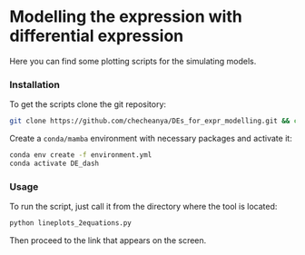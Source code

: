 # Modelling the expression with differential expression
Here you can find some plotting scripts for the simulating models.

### Installation

To get the scripts clone the git repository:

```bash
git clone https://github.com/checheanya/DEs_for_expr_modelling.git && cd DEs_for_expr_modelling
```

Create a `conda/mamba` environment with necessary packages and activate it:

```bash
conda env create -f environment.yml
conda activate DE_dash
```

### Usage

To run the script, just call it from the directory where the tool is located:

```bash
python lineplots_2equations.py 
```
Then proceed to the link that appears on the screen.

